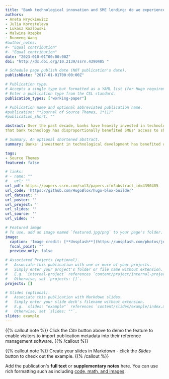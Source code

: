 ```yaml
---
title: "Bank technological innovation and SME lending: do we experience a transformation in a bank-SME relationship?"
authors:
- Aneta Hryckiewicz
- Julia Korosteleva
- Lukasz Kozlowski
- Malwina Rzepka
- Ruomeng Wang
#author_notes:
#- "Equal contribution"
#- "Equal contribution"
date: "2023-010-01T00:00:00Z"
doi: "http://dx.doi.org/10.2139/ssrn.4390485 "

# Schedule page publish date (NOT publication's date).
publishDate: "2017-01-01T00:00:00Z"

# Publication type.
# Accepts a single type but formatted as a YAML list (for Hugo requirements).
# Enter a publication type from the CSL standard.
publication_types: ["working-paper"]

# Publication name and optional abbreviated publication name.
#publication: "*Journal of Source Themes, 1*(1)"
#publication_short: ""

abstract: Over the past decade, banks have heavily invested in technological development, bringing hope to many underserved customers. However, the benefits of bank digitalization for small & medium-sized enterprises (SMEs) remain ambiguous. Using a sample of 179,921 SMEs and their borrowing relationships with the 54 largest European banks from 2008 to 2019, we show
that bank technology has disproportionally benefited SMEs' access to short-term as opposed to long-term credit. At the same time, we observe an average increase in the cost of intermediation to SMEs, though the effect is non-monotonic. While there are some indisputable benefits of bank digitalization for SMEs, the acceleration of bank technological development is unable yet to address all problems associated with information asymmetry. We also posit that countries’ institutional differences still play a role in accessing bank credit for SMEs.

# Summary. An optional shortened abstract.
summary: Banks' investment in technological development has benefited underserved customers, but its benefits for small and medium-sized enterprises (SMEs) remain ambiguous. A study of 179,921 SMEs found that bank technology mainly benefits short-term credit access, while increasing intermediation costs. The study suggests that information asymmetry and institutional differences still impact SMEs' access to bank credit.

tags:
- Source Themes
featured: false

# links:
# - name: ""
#   url: ""
url_pdf: https://papers.ssrn.com/sol3/papers.cfm?abstract_id=4390485
url_code: 'https://github.com/HugoBlox/hugo-blox-builder'
url_dataset: ''
url_poster: ''
url_project: ''
url_slides: ''
url_source: ''
url_video: ''

# Featured image
# To use, add an image named `featured.jpg/png` to your page's folder. 
image:
  caption: 'Image credit: [**Unsplash**](https://unsplash.com/photos/jdD8gXaTZsc)'
  focal_point: ""
  preview_only: false

# Associated Projects (optional).
#   Associate this publication with one or more of your projects.
#   Simply enter your project's folder or file name without extension.
#   E.g. `internal-project` references `content/project/internal-project/index.md`.
#   Otherwise, set `projects: []`.
projects: []

# Slides (optional).
#   Associate this publication with Markdown slides.
#   Simply enter your slide deck's filename without extension.
#   E.g. `slides: "example"` references `content/slides/example/index.md`.
#   Otherwise, set `slides: ""`.
slides: example
---
```


{{% callout note %}}
Click the *Cite* button above to demo the feature to enable visitors to import publication metadata into their reference management software.
{{% /callout %}}

{{% callout note %}}
Create your slides in Markdown - click the *Slides* button to check out the example.
{{% /callout %}}

Add the publication's **full text** or **supplementary notes** here. You can use rich formatting such as including [code, math, and images](https://docs.hugoblox.com/content/writing-markdown-latex/).

